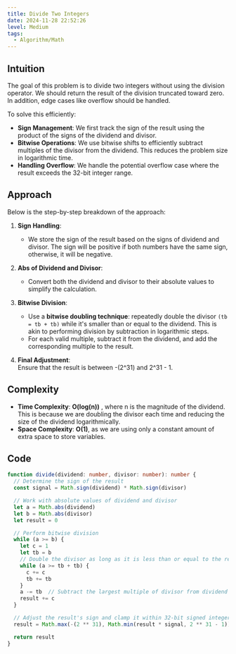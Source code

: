 ```yaml
---
title: Divide Two Integers
date: 2024-11-28 22:52:26
level: Medium
tags: 
  - Algorithm/Math
---
```


## Intuition

The goal of this problem is to divide two integers without using the division operator. We should return the result of the division truncated toward zero. In addition, edge cases like overflow should be handled.

To solve this efficiently:

- **Sign Management**: We first track the sign of the result using the product of the signs of the dividend and divisor.
- **Bitwise Operations**: We use bitwise shifts to efficiently subtract multiples of the divisor from the dividend. This reduces the problem size in logarithmic time.
- **Handling Overflow**: We handle the potential overflow case where the result exceeds the 32-bit integer range.

## Approach

Below is the step-by-step breakdown of the approach:

1. **Sign Handling**:
	- We store the sign of the result based on the signs of dividend and divisor. The sign will be positive if both numbers have the same sign, otherwise, it will be negative.

2. **Abs of Dividend and Divisor**:  
	- Convert both the dividend and divisor to their absolute values to simplify the calculation.

3. **Bitwise Division**:
	- Use a **bitwise doubling technique**: repeatedly double the divisor `(tb = tb + tb)` while it's smaller than or equal to the dividend. This is akin to performing division by subtraction in logarithmic steps.
	- For each valid multiple, subtract it from the dividend, and add the corresponding multiple to the result.

4. **Final Adjustment**:  
	Ensure that the result is between -(2^31) and 2^31 - 1.

## Complexity

- **Time Complexity**: **O(log(n))** , where n is the magnitude of the dividend. This is because we are doubling the divisor each time and reducing the size of the dividend logarithmically.
- **Space Complexity**: **O(1)**, as we are using only a constant amount of extra space to store variables.

## Code

```typescript
function divide(dividend: number, divisor: number): number {
  // Determine the sign of the result
  const signal = Math.sign(dividend) * Math.sign(divisor)

  // Work with absolute values of dividend and divisor
  let a = Math.abs(dividend)
  let b = Math.abs(divisor)
  let result = 0

  // Perform bitwise division
  while (a >= b) {
    let c = 1
    let tb = b
    // Double the divisor as long as it is less than or equal to the remaining dividend
    while (a >= tb + tb) {
      c += c
      tb += tb
    }
    a -= tb  // Subtract the largest multiple of divisor from dividend
    result += c
  }

  // Adjust the result's sign and clamp it within 32-bit signed integer bounds
  result = Math.max(-(2 ** 31), Math.min(result * signal, 2 ** 31 - 1))

  return result
}
```
